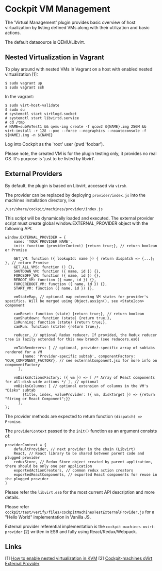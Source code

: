 # Cockpit VM Management
The 'Virtual Management' plugin provides basic overview of host virtualization by listing defined VMs along with their utilization and basic actions.

The default datasource is QEMU/Libvirt.

## Nested Virtualization in Vagrant
To play around with nested VMs in Vagrant on a host with enabled nested virtualization [1]:

    $ sudo vagrant up
    $ sudo vagrant ssh

In the vagrant:

    $ sudo virt-host-validate
    $ sudo su
    # systemctl start virtlogd.socket
    # systemctl start libvirtd.service
    # cd /tmp
    # NAME=subVmTest1 && qemu-img create -f qcow2 ${NAME}.img 256M && virt-install -r 128 --pxe --force --nographics --noautoconsole -f ${NAME}.img -n ${NAME}

Log into Cockpit as the 'root' user (pwd 'foobar').

Please note, the created VM is for the plugin testing only, it provides no real OS.
It's purpose is 'just to be listed by libvirt'.

## External Providers
By default, the plugin is based on Libvirt, accessed via `virsh`.

The provider can be replaced by deploying `provider/index.js` into the machines installation directory, like

    /usr/share/cockpit/machines/provider/index.js

This script will be dynamically loaded and executed.
The external provider script must create global window.EXTERNAL_PROVIDER object with the following API:

    window.EXTERNAL_PROVIDER = {
        name: 'YOUR PROVIDER NAME',
        init: function (providerContext) {return true;}, // return boolean or Promise

        GET_VM: function ({ lookupId: name }) { return dispatch => {...}; }, // return Promise
        GET_ALL_VMS: function () {},
        SHUTDOWN_VM: function ({ name, id }) {},
        FORCEOFF_VM: function ({ name, id }) {},
        REBOOT_VM: function ({ name, id }) {},
        FORCEREBOOT_VM: function ({ name, id }) {},
        START_VM: function ({ name, id }) {},
        
        vmStateMap, // optional map extending VM states for provider's specifics. Will be merged using Object.assign(), see <StateIcon> component
        
        canReset: function (state) {return true;}, // return boolean
        canShutdown: function (state) {return true;},
        isRunning: function (state) {return true;},
        canRun: function (state) {return true;},
        
        reducer, // optional Redux reducer. If provided, the Redux reducer tree is lazily extended for this new branch (see reducers.es6)  
        
        vmTabRenderers: [ // optional, provider-specific array of subtabs rendered for a VM
            {name: 'Provider-specific subtab', componentFactory: YOUR_COMPONENT_FACTORY}, // see externalComponent.jsx for more info on componentFactory
          ],

        vmDisksActionsFactory: ({ vm }) => [ /* Array of React components for all-disk-wide actions */ ], // optional
        vmDisksColumns: [ // optional extension of columns in the VM's "Disks" subtab
            {title, index, valueProvider: ({ vm, diskTarget }) => {return "String or React Component";}}
          ],
    };

The provider methods are expected to return function `(dispatch) => Promise`.

The `providerContext` passed to the `init()` function as an argument consists of:

    providerContext = {
        defaultProvider, // next provider in the chain (Libvirt)
        React, // React library to be shared between parent code and plugged provider
        reduxStore, // Redux Store object created by parent application, there should be only one per application
        exportedActionCreators, // common redux action creators 
        exportedReactComponents, // exported React components for reuse in the plugged provider
    }
            
Please refer the `libvirt.es6` for the most current API description and more details.

Please refer `cockpit/test/verify/files/cockpitMachinesTestExternalProvider.js` for a "Hello World" implementation in Vanilla JS.

External provider referential implementation is the `cockpit-machines-ovirt-provider` [2] written in ES6 and fully using React/Redux/Webpack.

## Links
\[1\] [How to enable nested virtualization in KVM](https://fedoraproject.org/wiki/How_to_enable_nested_virtualization_in_KVM)
\[2\] [Cockpit-machines oVirt External Provider](https://github.com/oVirt/cockpit-machines-ovirt-provider)

